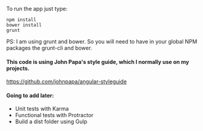 To run the app just type:
```
npm install
bower install
grunt
```

PS: I am using grunt and bower. So you will need to have in your global NPM packages the grunt-cli and bower.

#### This code is using John Papa's style guide, which I normally use on my projects.
https://github.com/johnpapa/angular-styleguide

#### Going to add later:
- Unit tests with Karma
- Functional tests with Protractor
- Build a dist folder using Gulp